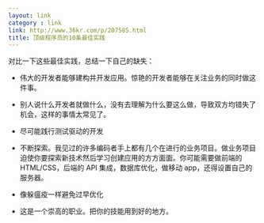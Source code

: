 ```yaml
---
layout: link
category : link
link: http://www.36kr.com/p/207585.html
title: 顶级程序员的10条最佳实践
---
```


对比一下这些最佳实践，总结一下自己的缺失：

* 伟大的开发者能够建构并开发应用。惊艳的开发者能够在关注业务的同时做这件事。

* 别人说什么开发者就做什么，没有去理解为什么要这么做，导致双方均错失了机会，这样的事情太常见了。

* 尽可能践行测试驱动的开发

* 不断探索。我见过的许多编码者手上都有几个在进行的业务项目。做业务项目迫使你要探索新技术然后学习创建应用的方方面面。你可能需要做前端的 HTML/CSS，后端的 API 集成，数据库优化，做移动 app，还得设置自己的服务器。

* 像躲瘟疫一样避免过早优化

* 这是一个崇高的职业。把你的技能用到好的地方。
